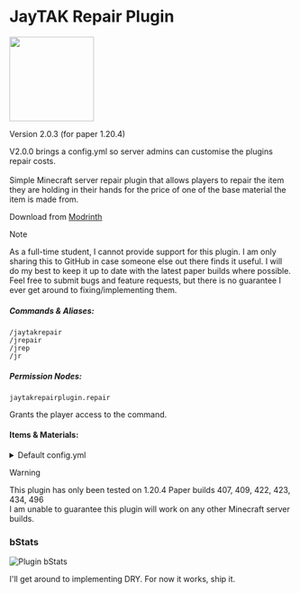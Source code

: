 # JayTAK Repair Plugin
<img src="https://cdn.modrinth.com/data/KNFBnUnH/66c81bb00e229dbfd771601b53e5f29bfc12f7b7.png" width="150">

Version 2.0.3 (for paper 1.20.4)

V2.0.0 brings a config.yml so server admins can customise the plugins repair costs.
<br><br>
Simple Minecraft server repair plugin that allows players to repair the item they are holding in their hands for the price of one of the base material the item is made from.

Download from [Modrinth](https://modrinth.com/plugin/jaytak-repair)

>[!NOTE]
> As a full-time student, I cannot provide support for this plugin. I am only sharing this to GitHub in case someone else out there finds it useful. I will do my best to keep it up to date with the latest paper builds where possible.<br>
>Feel free to submit bugs and feature requests, but there is no guarantee I ever get around to fixing/implementing them.

##### Commands & Aliases:

```
/jaytakrepair
/jrepair
/jrep
/jr
```

##### Permission Nodes:

``
jaytakrepairplugin.repair
``

Grants the player access to the command.

#### Items & Materials:
<details>
    <summary>Default config.yml</summary>

    # JayTAK Repair Configuration File.
    repairMaterials:
        # Anvils:
        DAMAGED_ANVIL:
            material: IRON_BLOCK
            amount: 1
        CHIPPED_ANVIL:
            material: IRON_INGOT
            amount: 1
        
        # Leather Items:
        LEATHER_CAP:
            material: LEATHER
            amount: 1
        LEATHER_TUNIC:
            material: LEATHER
            amount: 1
        LEATHER_PANTS:
            material: LEATHER
            amount: 1
        LEATHER_BOOTS:
            material: LEATHER
            amount: 1
        LEATHER_HORSE_ARMOUR:
            material: LEATHER
            amount: 3
        
        # Chainmail Items:
        CHAINMAIL_HELMET:
            material: IRON_INGOT
            amount: 4
        CHAINMAIL_CHESTPLATE:
            material: IRON_INGOT
            amount: 4
        CHAINMAIL_LEGGINGS:
            material: IRON_INGOT
            amount: 4
        CHAINMAIL_BOOTS:
            material: IRON_INGOT
            amount: 4
        
        # Iron Items:
        IRON_HELMET:
            material: IRON_INGOT
            amount: 1
        IRON_CHESTPLATE:
            material: IRON_INGOT
            amount: 1
        IRON_LEGGINGS:
            material: IRON_INGOT
            amount: 1
        IRON_BOOTS:
            material: IRON_INGOT
            amount: 1
        IRON_HORSE_ARMOUR:
            material: IRON_INGOT
            amount: 3
        IRON_PICKAXE:
            material: IRON_INGOT
            amount: 1
        IRON_AXE:
            material: IRON_INGOT
            amount: 1
        IRON_SHOVEL:
            material: IRON_INGOT
            amount: 1
        IRON_SWORD:
            material: IRON_INGOT
            amount: 1
        IRON_HOE:
            material: IRON_INGOT
            amount: 1
        
        # Gold Items:
        GOLD_HELMET:
            material: GOLD_INGOT
            amount: 1
        GOLD_CHESTPLATE:
            material: GOLD_INGOT
            amount: 1
        GOLD_LEGGINGS:
            material: GOLD_INGOT
            amount: 1
        GOLD_BOOTS:
            material: GOLD_INGOT
            amount: 1
        GOLD_HORSE_ARMOUR:
            material: GOLD_INGOT
            amount: 3
        GOLD_PICKAXE:
            material: GOLD_INGOT
            amount: 1
        GOLD_AXE:
            material: GOLD_INGOT
            amount: 1
        GOLD_SHOVEL:
            material: GOLD_INGOT
            amount: 1
        GOLD_SWORD:
            material: GOLD_INGOT
            amount: 1
        GOLD_HOE:
            material: GOLD_INGOT
            amount: 1
        
        # Diamond Items:
        DIAMOND_HELMET:
            material: DIAMOND
            amount: 1
        DIAMOND_CHESTPLATE:
            material: DIAMOND
            amount: 1
        DIAMOND_LEGGINGS:
            material: DIAMOND
            amount: 1
        DIAMOND_BOOTS:
            material: DIAMOND
            amount: 1
        DIAMOND_HORSE_ARMOUR:
            material: DIAMOND
            amount: 3
        DIAMOND_PICKAXE:
            material: DIAMOND
            amount: 1
        DIAMOND_AXE:
            material: DIAMOND
            amount: 1
        DIAMOND_SHOVEL:
            material: DIAMOND
            amount: 1
        DIAMOND_SWORD:
            material: DIAMOND
            amount: 1
        DIAMOND_HOE:
            material: DIAMOND
            amount: 1
        
        # Netherite Items:
        NETHERITE_HELMET:
            material: NETHERITE_INGOT
            amount: 1
        NETHERITE_CHESTPLATE:
            material: NETHERITE_INGOT
            amount: 1
        NETHERITE_LEGGINGS:
            material: NETHERITE_INGOT
            amount: 1
        NETHERITE_BOOTS:
            material: NETHERITE_INGOT
            amount: 1
        NETHERITE_HORSE_ARMOUR:
            material: NETHERITE_INGOT
            amount: 3
        NETHERITE_PICKAXE:
            material: NETHERITE_INGOT
            amount: 1
        NETHERITE_AXE:
            material: NETHERITE_INGOT
            amount: 1
        NETHERITE_SHOVEL:
            material: NETHERITE_INGOT
            amount: 1
        NETHERITE_SWORD:
            material: NETHERITE_INGOT
            amount: 1
        NETHERITE_HOE:
            material: NETHERITE_INGOT
            amount:
        
        # Miscellaneous Items:
        TRIDENT:
            material: DIAMOND
            amount: 4
        SHIELD:
            material: IRON_INGOT
            amount: 1
        BOW:
            material: OAK_PLANKS
            amount: 1
        CROSSBOW:
            material: OAK_PLANKS
            amount: 2
        FISHING_ROD:
            material: STICK
            amount: 1
        ELYTRA:
            material: DIAMOND
            amount: 4
        FLINT_AND_STEEL:
            material: FLINT
            amount: 1

        # You can add any item that is damageable (has a damage bar) to this file.
        #
        # ITEM_NAME: WOODEN_SWORD < The name of the item you want to repair.
        #   material: DIRT < The name of the item you want to repair it with.
        #   amount: 20 < The amount of the repair item you want to use during repair.
        #
        # Custom Configuration Here:


</details>


> [!WARNING]
> This plugin has only been tested on 1.20.4 Paper builds 407, 409, 422, 423, 434, 496<br>
> I am unable to guarantee this plugin will work on any other Minecraft server builds.


### bStats

![Plugin bStats](https://bstats.org/signatures/bukkit/JayTAK%20Repair%20Plugin.svg)


I'll get around to implementing DRY. For now it works, ship it.

